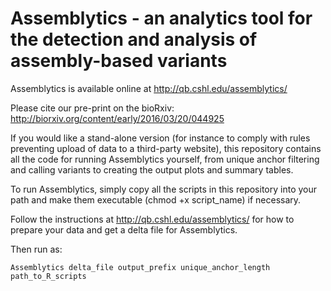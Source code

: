 # Assemblytics - an analytics tool for the detection and analysis of assembly-based variants

Assemblytics is available online at http://qb.cshl.edu/assemblytics/

Please cite our pre-print on the bioRxiv: http://biorxiv.org/content/early/2016/03/20/044925

If you would like a stand-alone version (for instance to comply with rules preventing upload of data to a third-party website), this repository contains all the code for running Assemblytics yourself, from unique anchor filtering and calling variants to creating the output plots and summary tables. 

To run Assemblytics, simply copy all the scripts in this repository into your path and make them executable (chmod +x script_name) if necessary.

Follow the instructions at http://qb.cshl.edu/assemblytics/ for how to prepare your data and get a delta file for Assemblytics. 

Then run as:
```
Assemblytics delta_file output_prefix unique_anchor_length path_to_R_scripts

```

